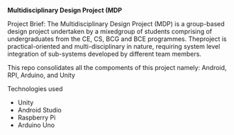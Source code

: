 <b>Multidisciplinary Design Project (MDP</b>


Project Brief:
The Multidisciplinary Design Project (MDP) is a group-based design project undertaken by a mixedgroup of students comprising of undergraduates from the CE, CS, BCG and BCE programmes. Theproject is practical-oriented and multi-disciplinary in nature, requiring system level integration of sub-systems developed by different team members.

This repo consolidates all the compoments of this project namely: Android, RPI, Arduino, and Unity

Technologies used
<ul>
<li>Unity</li>
<li>Android Studio</li>
<li>Raspberry Pi</li>
<li>Arduino Uno</li>
</ul>






